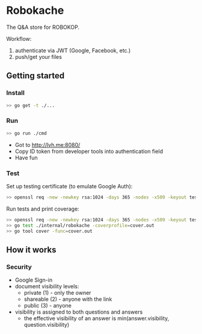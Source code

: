 # Robokache

The Q&A store for ROBOKOP.

Workflow:

1. authenticate via JWT (Google, Facebook, etc.)
2. push/get your files

## Getting started

### Install

```bash
>> go get -t ./...
```

### Run

```bash
>> go run ./cmd
```

* Got to <http://lvh.me:8080/>
* Copy ID token from developer tools into authentication field
* Have fun

### Test

Set up testing certificate (to emulate Google Auth):

```bash
>> openssl req -new -newkey rsa:1024 -days 365 -nodes -x509 -keyout test/certs/test.key -out test/certs/test.cert
```

Run tests and print coverage:

```bash
>> openssl req -new -newkey rsa:1024 -days 365 -nodes -x509 -keyout test/certs/test.key -out test/certs/test.cert
>> go test ./internal/robokache -coverprofile=cover.out
>> go tool cover -func=cover.out
```

## How it works

### Security

* Google Sign-in
* document visibility levels:
  * private (1) - only the owner
  * shareable (2) - anyone with the link
  * public (3) - anyone
* visibility is assigned to both questions and answers
  * the effective visibility of an answer is min(answer.visibility, question.visibility)
